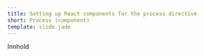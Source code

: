 ```yaml
---
title: Setting up React components for the process directive
short: Process (component)
template: slide.jade
---
```


Innhold